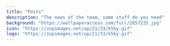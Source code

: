 ```yaml
---
title: "Posts"
description: "The news of the team, some stuff do you need"
background: "https://wallpaperaccess.com/full/2057235.jpg"
icon: "https://zupimages.net/up/21/33/k5ky.gif"
logo: "https://zupimages.net/up/21/33/k5ky.gif"
---
```


